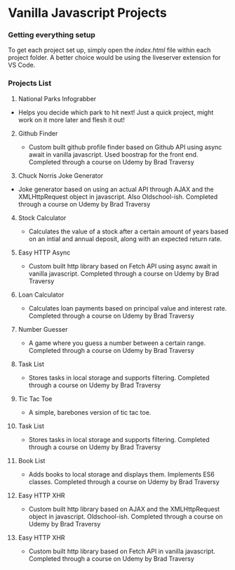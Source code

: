 # Vanilla Javascript Projects

### Getting everything setup

To get each project set up, simply open the _index.html_ file within each project folder. A better choice would be using the liveserver extension for VS Code.

### Projects List

1. National Parks Infograbber

- Helps you decide which park to hit next! Just a quick project, might work on it more later and flesh it out!

2. Github Finder

   - Custom built github profile finder based on Github API using async await in vanilla javascript. Used boostrap for the front end. Completed through a course on Udemy by Brad Traversy

3. Chuck Norris Joke Generator

- Joke generator based on using an actual API through AJAX and the XMLHttpRequest object in javascript. Also Oldschool-ish. Completed through a course on Udemy by Brad Traversy

4. Stock Calculator

   - Calculates the value of a stock after a certain amount of years based on an intial and annual deposit, along with an expected return rate.

5. Easy HTTP Async

   - Custom built http library based on Fetch API using async await in vanilla javascript. Completed through a course on Udemy by Brad Traversy

6. Loan Calculator

   - Calculates loan payments based on principal value and interest rate. Completed through a course on Udemy by Brad Traversy

7. Number Guesser

   - A game where you guess a number between a certain range. Completed through a course on Udemy by Brad Traversy

8. Task List

   - Stores tasks in local storage and supports filtering. Completed through a course on Udemy by Brad Traversy

9. Tic Tac Toe

   - A simple, barebones version of tic tac toe.

10. Task List

    - Stores tasks in local storage and supports filtering. Completed through a course on Udemy by Brad Traversy

11. Book List

    - Adds books to local storage and displays them. Implements ES6 classes. Completed through a course on Udemy by Brad Traversy

12. Easy HTTP XHR

    - Custom built http library based on AJAX and the XMLHttpRequest object in javascript. Oldschool-ish. Completed through a course on Udemy by Brad Traversy

13. Easy HTTP XHR
    - Custom built http library based on Fetch API in vanilla javascript. Completed through a course on Udemy by Brad Traversy
